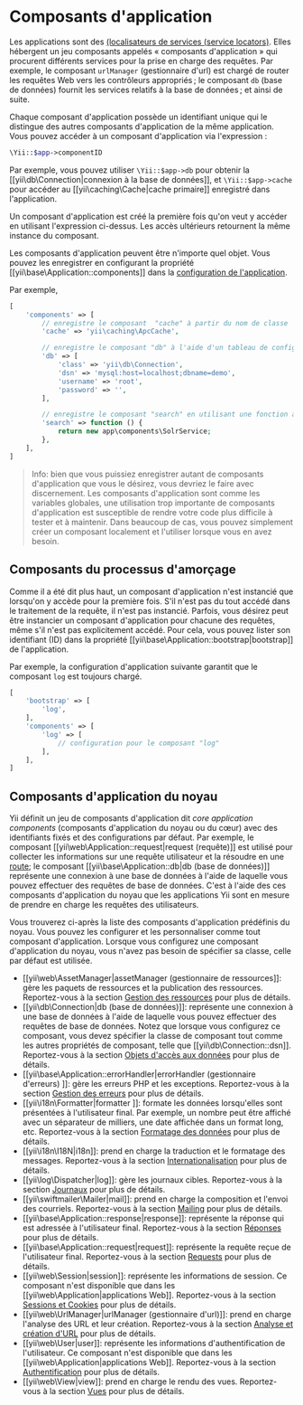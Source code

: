 Composants d'application
======================
Les applications sont des  [(localisateurs de services (service locators)](concept-service-locator.md). Elles hébergent un jeu composants appelés « composants d'application » qui procurent différents services pour la prise en charge des requêtes. Par exemple, le composant `urlManager` (gestionnaire d'url) est chargé de router les requêtes Web vers les contrôleurs appropriés ; le composant  `db` (base de données) fournit les services relatifs à la base de données ; et ainsi de suite.

Chaque composant d'application possède un identifiant unique qui le distingue des autres composants d'application de la même application. Vous pouvez accéder à un composant d'application via l'expression :

```php
\Yii::$app->componentID
```

Par exemple, vous pouvez utiliser `\Yii::$app->db` pour obtenir la  [[yii\db\Connection|connexion à la base de données]], et `\Yii::$app->cache` pour accéder au  [[yii\caching\Cache|cache primaire]] enregistré dans l'application.

Un composant d'application est créé la première fois qu'on veut y accéder en utilisant l'expression ci-dessus. Les accès ultérieurs retournent la même instance du composant.

Les composants d'application peuvent être n'importe quel objet. Vous pouvez les enregistrer en configurant la propriété [[yii\base\Application::components]] dans la [configuration de l'application](structure-applications.md#application-configurations).

Par exemple,

```php
[
    'components' => [
        // enregistre le composant  "cache" à partir du nom de classe
        'cache' => 'yii\caching\ApcCache',

        // enregistre le composant "db" à l'aide d'un tableau de configuration
        'db' => [
            'class' => 'yii\db\Connection',
            'dsn' => 'mysql:host=localhost;dbname=demo',
            'username' => 'root',
            'password' => '',
        ],

        // enregistre le composant "search" en utilisant une fonction anonyme
        'search' => function () {
            return new app\components\SolrService;
        },
    ],
]
```

> Info: bien que vous puissiez enregistrer autant de composants d'application que vous le désirez, vous devriez le faire avec discernement. Les composants d'application sont comme les variables globales, une utilisation trop importante de composants d'application est susceptible de rendre votre code plus difficile à tester et à maintenir. Dans beaucoup de cas, vous pouvez simplement créer un composant localement et l'utiliser lorsque vous en avez besoin. 


## Composants du processus d'amorçage <span id="bootstrapping-components"></span>

Comme il a été dit plus haut, un composant d'application n'est instancié que lorsqu'on y accède pour la première fois. S'il n'est pas du tout accédé dans le traitement de la requête, il n'est pas instancié. Parfois, vous désirez peut être instancier un composant d'application pour chacune des requêtes, même s'il n'est pas explicitement accédé. 
Pour cela, vous pouvez lister son identifiant (ID) dans la propriété [[yii\base\Application::bootstrap|bootstrap]] de l'application.

Par exemple, la configuration d'application suivante garantit que le composant `log` est toujours chargé.

```php
[
    'bootstrap' => [
        'log',
    ],
    'components' => [
        'log' => [
            // configuration pour le composant "log"
        ],
    ],
]
```

## Composants d'application du noyau <span id="core-application-components"></span>

Yii définit un jeu de composants d'application dit *core application components* (composants d'application du noyau ou du cœur) avec des identifiants fixés et des configurations par défaut.   Par exemple, le composant [[yii\web\Application::request|request (requête)]] est utilisé pour collecter les informations sur une requête  utilisateur et la résoudre en une [route](runtime-routing.md); le composant  [[yii\base\Application::db|db (base de données)]] représente une connexion à une base de données à l'aide de laquelle vous pouvez effectuer des requêtes de base de données. C'est à l'aide des ces composants d'application du noyau que les applications Yii sont en mesure de prendre en charge les requêtes des utilisateurs.

Vous trouverez ci-après la liste des composants d'application prédéfinis du noyau. Vous pouvez les configurer et les personnaliser comme tout composant d'application. Lorsque vous configurez une composant d'application du noyau, vous n'avez pas besoin de spécifier sa classe, celle par défaut est utilisée. 


* [[yii\web\AssetManager|assetManager (gestionnaire de ressources]]: gère les paquets de ressources et la publication des ressources. 
  Reportez-vous à la section [Gestion des ressources](structure-assets.md) pour plus de détails.
* [[yii\db\Connection|db (base de données)]]: représente une connexion à une base de données à l'aide de laquelle vous pouvez effectuer des requêtes de base de données. 
  Notez que lorsque vous configurez ce composant, vous devez spécifier la classe de composant tout comme les autres propriétés de composant, telle que [[yii\db\Connection::dsn]].
  Reportez-vous à la section [Objets d'accès aux données](db-dao.md) pour plus de détails.
* [[yii\base\Application::errorHandler|errorHandler (gestionnaire d'erreurs) ]]: gère les erreurs PHP et les exceptions.
  Reportez-vous à la section [Gestion des erreurs](runtime-handling-errors.md) pour plus de détails.
* [[yii\i18n\Formatter|formatter ]]: formate les données lorsqu'elles sont présentées à l'utilisateur final. Par exemple, un nombre peut être affiché avec un séparateur de milliers, une date affichée dans un format long, etc.
  Reportez-vous à la section [Formatage des données](output-formatting.md) pour plus de détails.
* [[yii\i18n\I18N|i18n]]: prend en charge la traduction et le formatage des messages. 
  Reportez-vous à la section [Internationalisation](tutorial-i18n.md) pour plus de détails.
* [[yii\log\Dispatcher|log]]: gère les journaux cibles. 
  Reportez-vous à la section  [Journaux](runtime-logging.md) pour plus de détails.
* [[yii\swiftmailer\Mailer|mail]]: prend en charge la composition et l'envoi des courriels.
  Reportez-vous à la section [Mailing](tutorial-mailing.md) pour plus de détails.
* [[yii\base\Application::response|response]]: représente la réponse qui est adressée à l'utilisateur final. 
  Reportez-vous à la section  [Réponses](runtime-responses.md) pour plus de détails.
* [[yii\base\Application::request|request]]: représente la requête reçue de l'utilisateur final.
  Reportez-vous à la section [Requests](runtime-requests.md) pour plus de détails.
* [[yii\web\Session|session]]: représente les informations de session. Ce composant n'est disponible que dans les [[yii\web\Application|applications Web]].
  Reportez-vous à la section [Sessions et Cookies](runtime-sessions-cookies.md) pour plus de détails.
* [[yii\web\UrlManager|urlManager (gestionnaire d'url)]]: prend en charge l'analyse des URL et leur création.
  Reportez-vous à la section  [Analyse et création d'URL](runtime-routing.md) pour plus de détails.
* [[yii\web\User|user]]: représente les informations d'authentification de l'utilisateur. Ce composant n'est disponible que dans les [[yii\web\Application|applications Web]].
  Reportez-vous à la section [Authentification](security-authentication.md) pour plus de détails.
* [[yii\web\View|view]]: prend en charge le rendu des vues. 
  Reportez-vous à la section  [Vues](structure-views.md) pour plus de détails.
